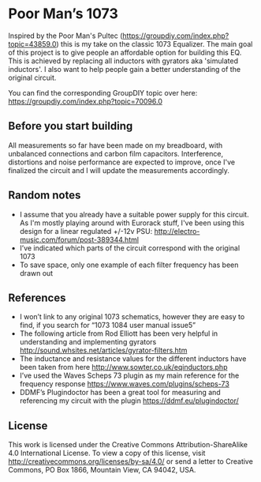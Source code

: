 # Poor Man’s 1073

Inspired by the Poor Man's Pultec (https://groupdiy.com/index.php?topic=43859.0) this is my take on the classic 1073 Equalizer.
The main goal of this project is to give people an affordable option for building this EQ. This is achieved by replacing all inductors with gyrators aka 'simulated inductors'.
I also want to help people gain a better understanding of the original circuit.

You can find the corresponding GroupDIY topic over here: https://groupdiy.com/index.php?topic=70096.0

## Before you start building

All measurements so far have been made on my breadboard, with unbalanced connections and carbon film capacitors. Interference, distortions and noise performance are expected to improve, once I've finalized the circuit and I will update the measurements accordingly.

## Random notes

*	I assume that you already have a suitable power supply for this circuit. As I'm mostly playing around with Eurorack stuff, I've been using this design for a linear regulated +/-12v PSU: http://electro-music.com/forum/post-389344.html
* I’ve indicated which parts of the circuit correspond with the original 1073
*	To save space, only one example of each filter frequency has been drawn out

## References

*	I won’t link to any original 1073 schematics, however they are easy to find, if you search for “1073 1084 user manual issue5”
*	The following article from Rod Elliott has been very helpful in understanding and implementing gyrators http://sound.whsites.net/articles/gyrator-filters.htm
*	The inductance and resistance values for the different inductors have been taken from here http://www.sowter.co.uk/eqinductors.php
*	I’ve used the Waves Scheps 73 plugin as my main reference for the frequency response https://www.waves.com/plugins/scheps-73
*	DDMF’s Plugindoctor has been a great tool for measuring and referencing my circuit with the plugin https://ddmf.eu/plugindoctor/

## License

This work is licensed under the Creative Commons Attribution-ShareAlike 4.0 International License.
To view a copy of this license, visit http://creativecommons.org/licenses/by-sa/4.0/ or send a letter to
Creative Commons, PO Box 1866, Mountain View, CA 94042, USA.
